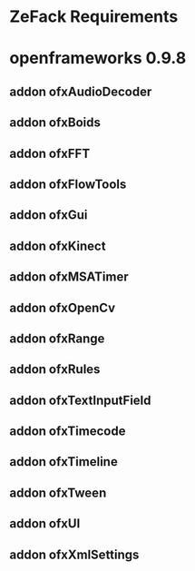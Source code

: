 ZeFack Requirements
===================

# openframeworks 0.9.8
## addon ofxAudioDecoder
## addon ofxBoids
## addon ofxFFT
## addon ofxFlowTools
## addon ofxGui
## addon ofxKinect
## addon ofxMSATimer
## addon ofxOpenCv
## addon ofxRange
## addon ofxRules
## addon ofxTextInputField
## addon ofxTimecode
## addon ofxTimeline
## addon ofxTween
## addon ofxUI
## addon ofxXmlSettings
